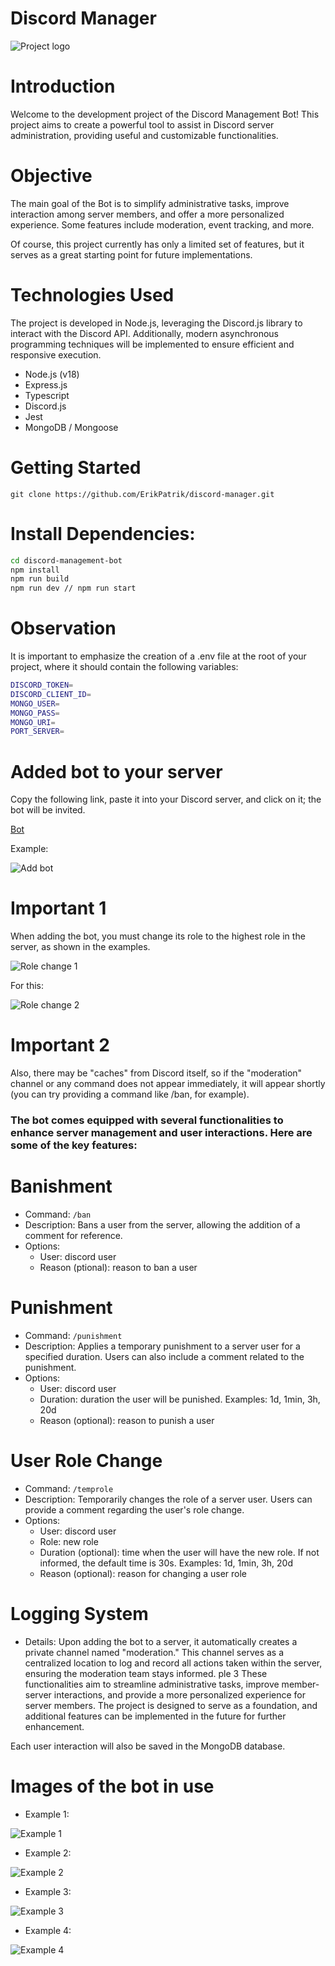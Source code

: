 # Discord Manager

![Project logo](./images/discord_logo.jpeg)

# Introduction

Welcome to the development project of the Discord Management Bot!
This project aims to create a powerful tool to assist in Discord server administration, providing useful and customizable functionalities.

# Objective

The main goal of the Bot is to simplify administrative tasks, improve interaction among server members, and offer a more personalized experience. Some features include moderation, event tracking, and more.

Of course, this project currently has only a limited set of features, but it serves as a great starting point for future implementations.

# Technologies Used
The project is developed in Node.js, leveraging the Discord.js library to interact with the Discord API.
Additionally, modern asynchronous programming techniques will be implemented to ensure efficient and responsive execution.

- Node.js (v18)
- Express.js
- Typescript
- Discord.js
- Jest
- MongoDB / Mongoose

# Getting Started

`git clone https://github.com/ErikPatrik/discord-manager.git`

# Install Dependencies:

```bash
cd discord-management-bot
npm install
npm run build
npm run dev // npm run start
```

# Observation

It is important to emphasize the creation of a .env file at the root of your project, where it should contain the following variables:

```bash
DISCORD_TOKEN=
DISCORD_CLIENT_ID=
MONGO_USER=
MONGO_PASS=
MONGO_URI=
PORT_SERVER=
```

# Added bot to your server

Copy the following link, paste it into your Discord server, and click on it; the bot will be invited.

[Bot](https://discord.com/api/oauth2/authorize?client_id=1192814832936829029&permissions=8&scope=bot+applications.commands)

Example:

![Add bot](./images/add_bot.jpeg)

<h1>Important 1</h1>

When adding the bot, you must change its role to the highest role in the server, as shown in the examples.

![Role change 1](./images/role_change_1.jpeg)

For this:

![Role change 2](./images/role_change_2.jpeg)

<h1>Important 2</h1>

Also, there may be "caches" from Discord itself, so if the "moderation" channel or any command does not appear immediately, it will appear shortly (you can try providing a command like /ban, for example).

<h3>The bot comes equipped with several functionalities to enhance server management and user interactions. Here are some of the key features:</h3>

# Banishment

- Command: `/ban`
- Description: Bans a user from the server, allowing the addition of a comment for reference.
- Options:
    - User: discord user
    - Reason (ptional): reason to ban a user

# Punishment

- Command: `/punishment`
- Description: Applies a temporary punishment to a server user for a specified duration. Users can also include a comment related to the punishment.
- Options:
    - User: discord user
    - Duration: duration the user will be punished. Examples: 1d, 1min, 3h, 20d
    - Reason (optional): reason to punish a user

# User Role Change

- Command: `/temprole`
- Description: Temporarily changes the role of a server user. Users can provide a comment regarding the user's role change.
- Options:
    - User: discord user
    - Role: new role
    - Duration (optional): time when the user will have the new role. If not informed, the default time is 30s. Examples: 1d, 1min, 3h, 20d
    - Reason (optional): reason for changing a user role

# Logging System

- Details: Upon adding the bot to a server, it automatically creates a private channel named "moderation." This channel serves as a centralized location to log and record all actions taken within the server, ensuring the moderation team stays informed.
ple 3
These functionalities aim to streamline administrative tasks, improve member-server interactions, and provide a more personalized experience for server members. The project is designed to serve as a foundation, and additional features can be implemented in the future for further enhancement.

Each user interaction will also be saved in the MongoDB database.

# Images of the bot in use

- Example 1:

![Example 1](./images/example_1.jpeg)

- Example 2:

![Example 2](./images/example_2.jpeg)

- Example 3:

![Example 3](./images/example_3.jpeg)

- Example 4:

![Example 4](./images/example_4.jpeg)
